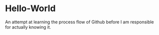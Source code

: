 # Hello-World
An attempt at learning the process flow of Github before I am responsible for actually knowing it.
